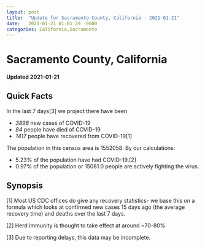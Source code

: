 ```yaml
---
layout: post
title:  "Update for Sacramento County, California - 2021-01-21"
date:   2021-01-21 01:01:29 -0600
categories: California,Sacramento
---
```


# Sacramento County, California
#### Updated 2021-01-21

## Quick Facts

In the last 7 days[3] we project there have been
- *3898* new cases of COVID-19
- *84* people have died of COVID-19
- *1417* people have recovered from COVID-19[1]

The population in this census area is 1552058. By our calculations:
- 5.23% of the population have had COVID-19.[2]
- 0.97% of the population or 15081.0 people are actively fighting the virus.

## Synopsis




[1] Most US CDC offices do give any recovery statistics- we base this on a formula which looks at confirmed new cases
15 days ago (the average recovery time) and deaths over the last 7 days.

[2] Herd Immunity is thought to take effect at around ~70-80%

[3] Due to reporting delays, this data may be incomplete.
 
    